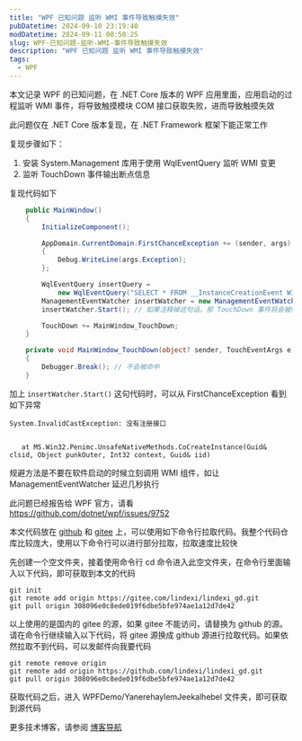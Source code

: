 ```yaml
---
title: "WPF 已知问题 监听 WMI 事件导致触摸失效"
pubDatetime: 2024-09-10 23:19:40
modDatetime: 2024-09-11 00:50:25
slug: WPF-已知问题-监听-WMI-事件导致触摸失效
description: "WPF 已知问题 监听 WMI 事件导致触摸失效"
tags:
  - WPF
---
```





本文记录 WPF 的已知问题，在 .NET Core 版本的 WPF 应用里面，应用启动的过程监听 WMI 事件，将导致触摸模块 COM 接口获取失败，进而导致触摸失效

<!--more-->


<!-- CreateTime:2024/09/11 07:19:40 -->

<!-- 发布 -->
<!-- 博客 -->

此问题仅在 .NET Core 版本复现，在 .NET Framework 框架下能正常工作

复现步骤如下：

1. 安装 System.Management 库用于使用 WqlEventQuery 监听 WMI 变更
2. 监听 TouchDown 事件输出断点信息

复现代码如下

```csharp
    public MainWindow()
    {
        InitializeComponent();

        AppDomain.CurrentDomain.FirstChanceException += (sender, args) =>
        {
            Debug.WriteLine(args.Exception);
        };

        WqlEventQuery insertQuery =
            new WqlEventQuery("SELECT * FROM __InstanceCreationEvent WITHIN 2 WHERE TargetInstance ISA 'Win32_USBHub'");
        ManagementEventWatcher insertWatcher = new ManagementEventWatcher(insertQuery);
        insertWatcher.Start(); // 如果注释掉这句话，那 TouchDown 事件将会被触发

        TouchDown += MainWindow_TouchDown;
    }

    private void MainWindow_TouchDown(object? sender, TouchEventArgs e)
    {
        Debugger.Break(); // 不会被命中
    }
```

加上 `insertWatcher.Start()` 这句代码时，可以从 FirstChanceException 看到如下异常

```
System.InvalidCastException: 没有注册接口


   at MS.Win32.Penimc.UnsafeNativeMethods.CoCreateInstance(Guid& clsid, Object punkOuter, Int32 context, Guid& iid)
```

规避方法是不要在软件启动的时候立刻调用 WMI 组件，如让 ManagementEventWatcher 延迟几秒执行

此问题已经报告给 WPF 官方，请看 <https://github.com/dotnet/wpf/issues/9752>

本文代码放在 [github](https://github.com/lindexi/lindexi_gd/tree/308096e0c8ede019f6dbe5bfe974ae1a12d7de42/WPFDemo/YanerehaylemJeekalhebel) 和 [gitee](https://gitee.com/lindexi/lindexi_gd/tree/308096e0c8ede019f6dbe5bfe974ae1a12d7de42/WPFDemo/YanerehaylemJeekalhebel) 上，可以使用如下命令行拉取代码。我整个代码仓库比较庞大，使用以下命令行可以进行部分拉取，拉取速度比较快

先创建一个空文件夹，接着使用命令行 cd 命令进入此空文件夹，在命令行里面输入以下代码，即可获取到本文的代码

```
git init
git remote add origin https://gitee.com/lindexi/lindexi_gd.git
git pull origin 308096e0c8ede019f6dbe5bfe974ae1a12d7de42
```

以上使用的是国内的 gitee 的源，如果 gitee 不能访问，请替换为 github 的源。请在命令行继续输入以下代码，将 gitee 源换成 github 源进行拉取代码。如果依然拉取不到代码，可以发邮件向我要代码

```
git remote remove origin
git remote add origin https://github.com/lindexi/lindexi_gd.git
git pull origin 308096e0c8ede019f6dbe5bfe974ae1a12d7de42
```

获取代码之后，进入 WPFDemo/YanerehaylemJeekalhebel 文件夹，即可获取到源代码

更多技术博客，请参阅 [博客导航](https://blog.lindexi.com/post/%E5%8D%9A%E5%AE%A2%E5%AF%BC%E8%88%AA.html )
